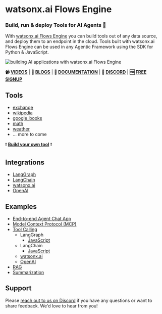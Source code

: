 # watsonx.ai Flows Engine

### Build, run & deploy Tools for AI Agents 🚀

With [watsonx.ai Flows Engine](https://ibm.biz/wxflows) you can build tools out of any data source, and deploy them to an endpoint in the cloud. Tools built with watsonx.ai Flows Engine can be used in any Agentic Framework using the SDK for Python & JavaScript.

![building AI applications with watsonx.ai Flows Engine](https://github.com/user-attachments/assets/ee70c90b-1297-4cee-be28-37244b342ebd)

**📹 [VIDEOS](https://www.youtube.com/playlist?list=PLzpeuWUENMK3jYU3Du7qEeeq3CeWm4jJV)**  |  **📝 [BLOGS](https://developer.ibm.com/search/?q=%22flows%20engine%22)**  |  **📗 [DOCUMENTATION](https://wxflows.ibm.stepzen.com/docs)**  |  **💬 [DISCORD](https://ibm.biz/wxflows-discord)**  |  **🆓 [FREE SIGNUP](https://ibm.biz/wxflows)**

## Tools

- [exchange](./tools/exchange/README.md)
- [wikipedia](./tools/wikipedia/README.md)
- [google_books](./tools/google_books/README.md)
- [math](./tools/math/README.md)
- [weather](./tools/weather/README.md)
- ... more to come
  
❗ [**Build your own tool**](./tools/README.md) ❗

## Integrations

- [LangGraph](./examples/tool-calling/langgraph/)
- [LangChain](./examples/tool-calling/langchain/)
- [watsonx.ai](./examples/tool-calling/watsonx/)
- [OpenAI](./examples/tool-calling/openai/)

## Examples

- [End-to-end Agent Chat App](./examples/chat-app/)
- [Model Context Protocol (MCP)](./examples/mcp/)
- [Tool Calling](./examples/tool-calling/)
  - LangGraph
    - [JavaScript](./examples/tool-calling/langgraph/javascript)
  - LangChain
    - [JavaScript](./examples/tool-calling/langchain/javascript)
  - [watsonx.ai](./examples/tool-calling/watsonx/)
  - [OpenAI](./examples/tool-calling/openai/)
- [RAG](./examples/rag-question-answer/)
- [Summarization](./examples/webpage-summarization/)

## Support

Please [reach out to us on Discord](https://ibm.biz/wxflows-discord) if you have any questions or want to share feedback. We'd love to hear from you!
